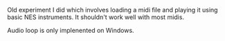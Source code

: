 Old experiment I did which involves loading a midi file and playing it using basic NES instruments. It shouldn't work well with most midis.

Audio loop is only implenented on Windows.
